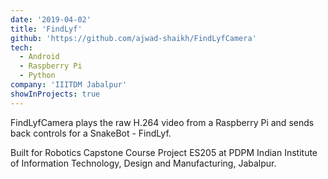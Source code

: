```yaml
---
date: '2019-04-02'
title: 'FindLyf'
github: 'https://github.com/ajwad-shaikh/FindLyfCamera'
tech:
  - Android
  - Raspberry Pi
  - Python
company: 'IIITDM Jabalpur'
showInProjects: true
---
```


FindLyfCamera plays the raw H.264 video from a Raspberry Pi and sends back controls for a SnakeBot - FindLyf.

Built for Robotics Capstone Course Project ES205 at PDPM Indian Institute of Information Technology, Design and Manufacturing, Jabalpur.
